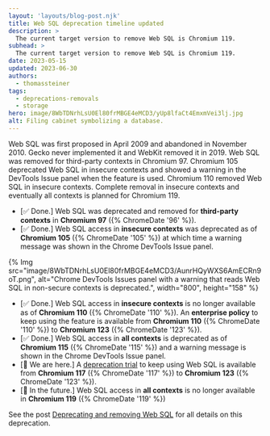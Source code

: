 ```yaml
---
layout: 'layouts/blog-post.njk'
title: Web SQL deprecation timeline updated
description: >
  The current target version to remove Web SQL is Chromium 119.
subhead: >
  The current target version to remove Web SQL is Chromium 119.
date: 2023-05-15
updated: 2023-06-30
authors:
  - thomassteiner
tags:
  - deprecations-removals
  - storage
hero: image/8WbTDNrhLsU0El80frMBGE4eMCD3/yUp8lfaCt4EmxmVei3lj.jpg
alt: Filing cabinet symbolizing a database.
---
```


Web SQL was first proposed in April 2009 and abandoned in November 2010. Gecko
never implemented it and WebKit removed it in 2019. Web SQL was removed for
third-party contexts in Chromium 97. Chromium 105 deprecated Web SQL in
insecure contexts and showed a warning in the DevTools Issue panel when the
feature is used. Chromium 110 removed Web SQL in insecure contexts. Complete
removal in insecure contexts and eventually all contexts is planned for Chromium 119.

- [✅ Done.] Web SQL was deprecated and removed for **third-party contexts** in
  **Chromium&nbsp;97** ({% ChromeDate '96' %}).
- [✅ Done.] Web SQL access in **insecure contexts** was deprecated as of
  **Chromium&nbsp;105** ({% ChromeDate '105' %}) at which time a warning message
  was shown in the Chrome DevTools Issue panel.

{% Img src="image/8WbTDNrhLsU0El80frMBGE4eMCD3/AunrHQyWXS6AmECRn9oT.png", alt="Chrome DevTools Issues panel with a warning that reads Web SQL in non-secure contexts is deprecated.", width="800", height="158" %}

- [✅ Done.] Web SQL access in **insecure contexts** is no longer
  available as of **Chromium&nbsp;110** ({% ChromeDate '110' %}). An
  **enterprise policy** to keep using the feature is available from
  **Chromium&nbsp;110** ({% ChromeDate '110' %}) to **Chromium&nbsp;123**
  ({% ChromeDate '123' %}).
- [✅ Done.] Web SQL access in **all contexts** is deprecated as of
  **Chromium&nbsp;115** ({% ChromeDate '115' %}) and a warning message is shown
  in the Chrome DevTools Issue panel.
- [📍 We are here.] A
  [deprecation trial](/docs/web-platform/origin-trials/#deprecation-trials) to
  keep using Web SQL is available from **Chromium&nbsp;117**
  ({% ChromeDate '117' %}) to **Chromium&nbsp;123** ({% ChromeDate '123' %}).
- [🔮 In the future.] Web SQL access in **all contexts** is no longer available
  in **Chromium&nbsp;119** ({% ChromeDate '119' %})

See the post [Deprecating and removing Web SQL](/blog/deprecating-web-sql/) for all details on this deprecation.
